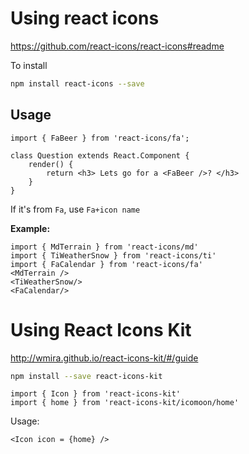 # Using react icons

https://github.com/react-icons/react-icons#readme

To install

```bash
npm install react-icons --save
```



## Usage

```react
import { FaBeer } from 'react-icons/fa';

class Question extends React.Component {
    render() {
        return <h3> Lets go for a <FaBeer />? </h3>
    }
}
```



If it's from `Fa`, use `Fa+icon name`

**Example:**

```react
import { MdTerrain } from 'react-icons/md'
import { TiWeatherSnow } from 'react-icons/ti'
import { FaCalendar } from 'react-icons/fa'
<MdTerrain />
<TiWeatherSnow/>
<FaCalendar/>
```



#  Using React Icons Kit

http://wmira.github.io/react-icons-kit/#/guide

```bash
npm install --save react-icons-kit
```

```react
import { Icon } from 'react-icons-kit'
import { home } from 'react-icons-kit/icomoon/home'
```

Usage:

```react
<Icon icon = {home} />
```

